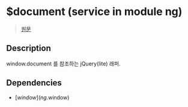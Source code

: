 # $document (service in module ng)

> [원문](http://docs.angularjs.org/api/ng.$document)

## Description
window.document 를 참조하는 jQuery(lite) 래퍼.

## Dependencies
* [$window](ng.$window)
